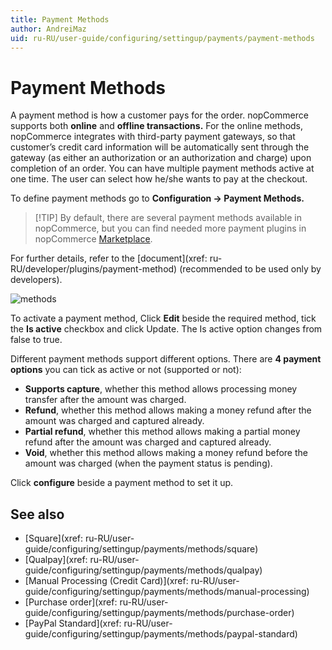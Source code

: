 ```yaml
---
title: Payment Methods
author: AndreiMaz
uid: ru-RU/user-guide/configuring/settingup/payments/payment-methods
---
```


# Payment Methods

A payment method is how a customer pays for the order. nopCommerce supports both **online** and **offline transactions.** For the online methods, nopCommerce integrates with third-party payment gateways, so that customer’s credit card information will be automatically sent through the gateway (as either an authorization or an authorization and charge) upon completion of an order. You can have multiple payment methods active at one time. The user can select how he/she wants to pay at the checkout.

To define payment methods go to **Configuration → Payment Methods.**

> [!TIP] By default, there are several payment methods available in nopCommerce, but you can find needed more payment plugins in nopCommerce [Marketplace](https://www.nopcommerce.com/marketplace.aspx).

For further details, refer to the [document](xref: ru-RU/developer/plugins/payment-method) (recommended to be used only by developers).

![methods](_static/index/methods.png)

To activate a payment method, Click **Edit** beside the required method, tick the **Is active** checkbox and click Update. The Is active option changes from false to true.

Different payment methods support different options. There are **4 payment options** you can tick as active or not (supported or not):

* **Supports capture**, whether this method allows processing money transfer after the amount was charged.
* **Refund**, whether this method allows making a money refund after the amount was charged and captured already.
* **Partial refund**, whether this method allows making a partial money refund after the amount was charged and captured already.
* **Void**, whether this method allows making a money refund before the amount was charged (when the payment status is pending).

Click **configure** beside a payment method to set it up.

## See also

* [Square](xref: ru-RU/user-guide/configuring/settingup/payments/methods/square)
* [Qualpay](xref: ru-RU/user-guide/configuring/settingup/payments/methods/qualpay)
* [Manual Processing (Credit Card)](xref: ru-RU/user-guide/configuring/settingup/payments/methods/manual-processing)
* [Purchase order](xref: ru-RU/user-guide/configuring/settingup/payments/methods/purchase-order)
* [PayPal Standard](xref: ru-RU/user-guide/configuring/settingup/payments/methods/paypal-standard)

